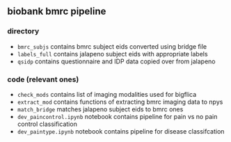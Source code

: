 ## biobank bmrc pipeline

### directory
* `bmrc_subjs` contains bmrc subject eids converted using bridge file
* `labels_full` contains jalapeno subject eids with appropriate labels
* `qsidp` contains questionnaire and IDP data copied over from jalapeno

### code (relevant ones)
* `check_mods` contains list of imaging modalities used for bigflica
* `extract_mod` contains functions of extracting bmrc imaging data to npys
* `match_bridge` matches jalapeno subject eids to bmrc ones
* `dev_paincontrol.ipynb` notebook contains pipeline for pain vs no pain control classification
* `dev_paintype.ipynb` notebook contains pipeline for disease classifcation 
